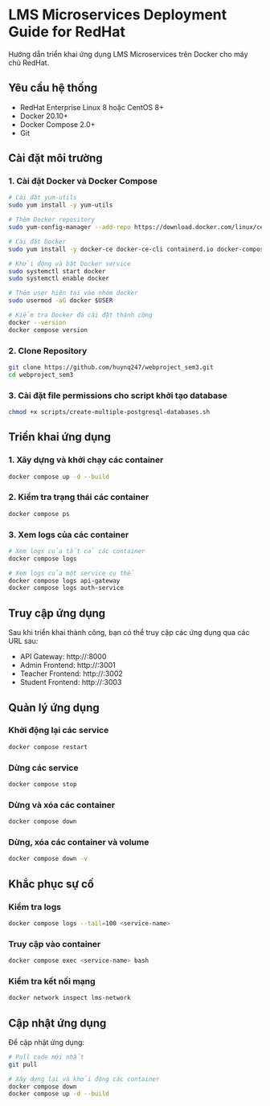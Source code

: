# LMS Microservices Deployment Guide for RedHat

Hướng dẫn triển khai ứng dụng LMS Microservices trên Docker cho máy chủ RedHat.

## Yêu cầu hệ thống

- RedHat Enterprise Linux 8 hoặc CentOS 8+
- Docker 20.10+
- Docker Compose 2.0+
- Git

## Cài đặt môi trường

### 1. Cài đặt Docker và Docker Compose

```bash
# Cài đặt yum-utils
sudo yum install -y yum-utils

# Thêm Docker repository
sudo yum-config-manager --add-repo https://download.docker.com/linux/centos/docker-ce.repo

# Cài đặt Docker
sudo yum install -y docker-ce docker-ce-cli containerd.io docker-compose-plugin

# Khởi động và bật Docker service
sudo systemctl start docker
sudo systemctl enable docker

# Thêm user hiện tại vào nhóm docker
sudo usermod -aG docker $USER

# Kiểm tra Docker đã cài đặt thành công
docker --version
docker compose version
```

### 2. Clone Repository

```bash
git clone https://github.com/huynq247/webproject_sem3.git
cd webproject_sem3
```

### 3. Cài đặt file permissions cho script khởi tạo database

```bash
chmod +x scripts/create-multiple-postgresql-databases.sh
```

## Triển khai ứng dụng

### 1. Xây dựng và khởi chạy các container

```bash
docker compose up -d --build
```

### 2. Kiểm tra trạng thái các container

```bash
docker compose ps
```

### 3. Xem logs của các container

```bash
# Xem logs của tất cả các container
docker compose logs

# Xem logs của một service cụ thể
docker compose logs api-gateway
docker compose logs auth-service
```

## Truy cập ứng dụng

Sau khi triển khai thành công, bạn có thể truy cập các ứng dụng qua các URL sau:

- API Gateway: http://<server-ip>:8000
- Admin Frontend: http://<server-ip>:3001
- Teacher Frontend: http://<server-ip>:3002
- Student Frontend: http://<server-ip>:3003

## Quản lý ứng dụng

### Khởi động lại các service

```bash
docker compose restart
```

### Dừng các service

```bash
docker compose stop
```

### Dừng và xóa các container

```bash
docker compose down
```

### Dừng, xóa các container và volume

```bash
docker compose down -v
```

## Khắc phục sự cố

### Kiểm tra logs

```bash
docker compose logs --tail=100 <service-name>
```

### Truy cập vào container

```bash
docker compose exec <service-name> bash
```

### Kiểm tra kết nối mạng

```bash
docker network inspect lms-network
```

## Cập nhật ứng dụng

Để cập nhật ứng dụng:

```bash
# Pull code mới nhất
git pull

# Xây dựng lại và khởi động các container
docker compose down
docker compose up -d --build
```